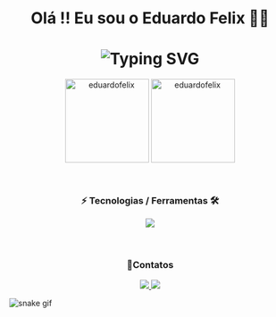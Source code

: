   <h1 align="center">Olá !! Eu sou o Eduardo Felix 🤙🏼</h1>

<h1 align="center" href="https://git.io/typing-svg"><img src="https://readme-typing-svg.demolab.com?font=Fira+Code&weight=700&size=25&duration=2000&pause=3000&color=5513F7&center=true&width=435&lines=Desenvolvedor+Fullstack +🧔🏻🖥️" alt="Typing SVG" /></h1>

<div align="center">
<img align="center" height="150px" src="https://github-readme-stats-git-masterrstaa-rickstaa.vercel.app/api?username=eduardo-felix&show_icons=true&locale=en&theme=radical" alt="eduardofelix"/>
<img align="center" height="150px"  src="https://github-readme-stats-git-masterrstaa-rickstaa.vercel.app/api/top-langs?username=kauamath&show_icons=true&locale=en&layout=compact&theme=radical" alt="eduardofelix" />
</div>
<br>
<br>

<h3 align="center"> ⚡ Tecnologias / Ferramentas 🛠️  </h2>

<div align="center">
  <img src="https://skillicons.dev/icons?i=js,nodejs,html,css,react,typescript,postgres,git,github,vscode,heroku,figma"></img>
</div>  
<br>
<br>
<h3 align="center"> 📧Contatos</h2>

<div align="center">
  <p>
<a href="https://www.linkedin.com/in/eduardo-felix-247364247/"> 
	<img src="https://img.shields.io/badge/LinkedIn-0077B5?style=for-the-badge&logo=linkedin&logoColor=white" />
<a href="mailto:contato.duduflj@gmail.com"> 
	<img src="https://img.shields.io/badge/Gmail-D14836?style=for-the-badge&logo=gmail&logoColor=white" />
 <a/> 
</div>


![snake gif](https://github.com/eduardo-felix/eduardo-felix/blob/output/github-contribution-grid-snake.svg)

